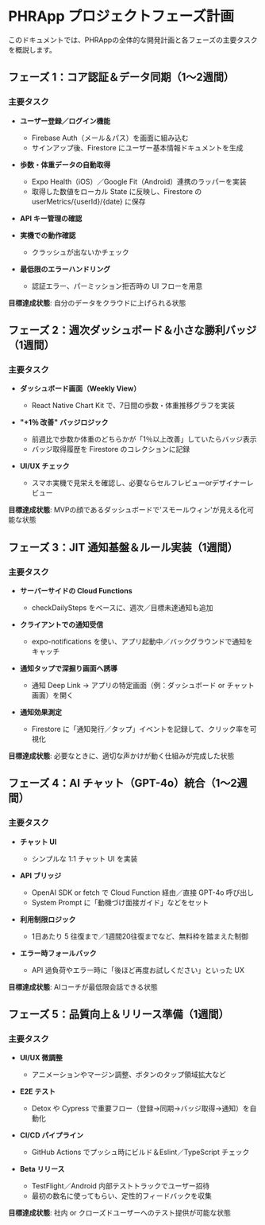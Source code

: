 # PHRApp プロジェクトフェーズ計画

このドキュメントでは、PHRAppの全体的な開発計画と各フェーズの主要タスクを概説します。

## フェーズ 1：コア認証＆データ同期（1〜2週間）

### 主要タスク
- **ユーザー登録／ログイン機能**
  - Firebase Auth（メール＆パス）を画面に組み込む
  - サインアップ後、Firestore にユーザー基本情報ドキュメントを生成

- **歩数・体重データの自動取得**
  - Expo Health（iOS）／Google Fit（Android）連携のラッパーを実装
  - 取得した数値をローカル State に反映し、Firestore の userMetrics/{userId}/{date} に保存

- **API キー管理の確認**

- **実機での動作確認**
  - クラッシュが出ないかチェック

- **最低限のエラーハンドリング**
  - 認証エラー、パーミッション拒否時の UI フローを用意

**目標達成状態**: 自分のデータをクラウドに上げられる状態

## フェーズ 2：週次ダッシュボード＆小さな勝利バッジ（1週間）

### 主要タスク
- **ダッシュボード画面（Weekly View）**
  - React Native Chart Kit で、7日間の歩数・体重推移グラフを実装

- **"+1％ 改善" バッジロジック**
  - 前週比で歩数か体重のどちらかが「1％以上改善」していたらバッジ表示
  - バッジ取得履歴を Firestore のコレクションに記録

- **UI/UX チェック**
  - スマホ実機で見栄えを確認し、必要ならセルフレビューorデザイナーレビュー

**目標達成状態**: MVPの顔であるダッシュボードで'スモールウィン'が見える化可能な状態

## フェーズ 3：JIT 通知基盤＆ルール実装（1週間）

### 主要タスク
- **サーバーサイドの Cloud Functions**
  - checkDailySteps をベースに、週次／目標未達通知も追加

- **クライアントでの通知受信**
  - expo-notifications を使い、アプリ起動中／バックグラウンドで通知をキャッチ

- **通知タップで深掘り画面へ誘導**
  - 通知 Deep Link → アプリの特定画面（例：ダッシュボード or チャット画面）を開く

- **通知効果測定**
  - Firestore に「通知発行／タップ」イベントを記録して、クリック率を可視化

**目標達成状態**: 必要なときに、適切な声かけが動く仕組みが完成した状態

## フェーズ 4：AI チャット（GPT-4o）統合（1〜2週間）

### 主要タスク
- **チャット UI**
  - シンプルな 1:1 チャット UI を実装

- **API ブリッジ**
  - OpenAI SDK or fetch で Cloud Function 経由／直接 GPT-4o 呼び出し
  - System Prompt に「動機づけ面接ガイド」などをセット

- **利用制限ロジック**
  - 1日あたり 5 往復まで／1週間20往復までなど、無料枠を踏まえた制御

- **エラー時フォールバック**
  - API 過負荷やエラー時に「後ほど再度お試しください」といった UX

**目標達成状態**: AIコーチが最低限会話できる状態

## フェーズ 5：品質向上＆リリース準備（1週間）

### 主要タスク
- **UI/UX 微調整**
  - アニメーションやマージン調整、ボタンのタップ領域拡大など

- **E2E テスト**
  - Detox や Cypress で重要フロー（登録→同期→バッジ取得→通知）を自動化

- **CI/CD パイプライン**
  - GitHub Actions でプッシュ時にビルド＆Eslint／TypeScript チェック

- **Beta リリース**
  - TestFlight／Android 内部テストトラックでユーザー招待
  - 最初の数名に使ってもらい、定性的フィードバックを収集

**目標達成状態**: 社内 or クローズドユーザーへのテスト提供が可能な状態